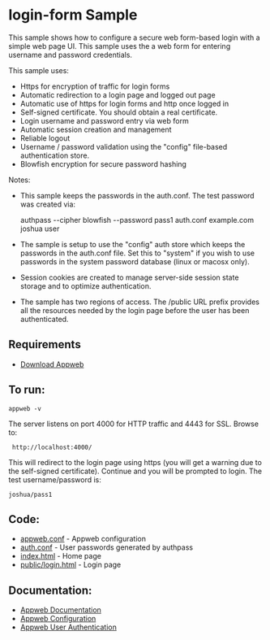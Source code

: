 login-form Sample
===

This sample shows how to configure a secure web form-based login with a simple web page UI. 
This sample uses the a web form for entering username and password credentials.

This sample uses:

* Https for encryption of traffic for login forms 
* Automatic redirection to a login page and logged out page
* Automatic use of https for login forms and http once logged in
* Self-signed certificate. You should obtain a real certificate.
* Login username and password entry via web form
* Automatic session creation and management
* Reliable logout
* Username / password validation using the "config" file-based authentication store.
* Blowfish encryption for secure password hashing

Notes:
* This sample keeps the passwords in the auth.conf. The test password was created via:

    authpass --cipher blowfish --password pass1 auth.conf example.com joshua user

* The sample is setup to use the "config" auth store which keeps the passwords in the auth.conf file.
    Set this to "system" if you wish to use passwords in the system password database (linux or macosx only).

* Session cookies are created to manage server-side session state storage and to optimize authentication.

* The sample has two regions of access. The /public URL prefix provides all the resources needed by the login
    page before the user has been authenticated.

Requirements
---
* [Download Appweb](https://embedthis.com/appweb/download.html)

To run:
---
    appweb -v

The server listens on port 4000 for HTTP traffic and 4443 for SSL. Browse to: 
 
     http://localhost:4000/

This will redirect to the login page using https (you will get a warning due to the 
self-signed certificate). Continue and you will be prompted to login. The test 
username/password is:

    joshua/pass1

Code:
---
* [appweb.conf](appweb.conf) - Appweb configuration
* [auth.conf](auth.conf) - User passwords generated by authpass
* [index.html](index.html) - Home page
* [public/login.html](public/login.html) - Login page

Documentation:
---
* [Appweb Documentation](https://embedthis.com/appweb/doc/index.html)
* [Appweb Configuration](https://embedthis.com/appweb/doc/users/configuration.html)
* [Appweb User Authentication](https://embedthis.com/appweb/doc/users/authentication.html)
